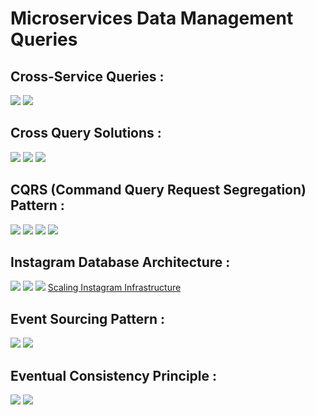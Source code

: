 # Microservices Data Management Queries

## Cross-Service Queries :

![](m_data_query_0.png)
![](m_data_query_1.png)

## Cross Query Solutions :

![](m_data_query_2.png)
![](m_materialized_view_0.png)
![](m_materialized_view_1.png)

## CQRS (Command Query Request Segregation) Pattern :

![](m_cqrs_0.png)
![](m_cqrs_1.png)
![](m_cqrs_2.png)
![](m_cqrs_3.png)

## Instagram Database Architecture :

![](m_instagram_arch_0.png)
![](m_instagram_arch_1.png)
![](m_instagram_arch_2.png)
[Scaling Instagram Infrastructure](https://www.youtube.com/watch?v=hnpzNAPiC0E)

## Event Sourcing Pattern :

![](m_event_sourcing_0.png)
![](m_event_sourcing_1.png)

## Eventual Consistency Principle :

![](m_eventual_consistency_0.png)
![](m_eventual_consistency_1.png)


